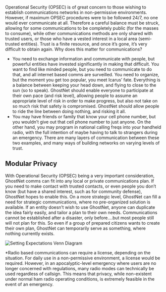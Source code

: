 Operational Security (OPSEC) is of great concern to those wishing to establish communications networks
in non-permissive environments. However, if maximum OPSEC procedures were to be followed 24/7, no
one would ever communicate at all. Therefore a careful balance must be struck, allowing for some communications
to be completely public (for the masses to consume), while other communications methods
are only shared with trusted users, or those who have a vested interest in a local area (semi-trusted
entities). Trust is a finite resource, and once it’s gone, it’s very difficult to obtain again. Why does this matter
for communications?
- You need to exchange information and communicate with people, but powerful entities have invested
  significantly in making that difficult. You want to find like minded people, but you need to communicate to
  do that, and all internet based comms are surveilled. You need to organize, but the moment you get too
  popular, you meet Icarus’ fate. Everything is a balance between keeping your head down, and flying to
  close to the sun (so to speak). GhostNet should enable everyone to participate at their own pace (and risk
  level), allowing people to assume an appropriate level of risk in order to make progress, but also not take
  on so much risk that safety is compromised. GhostNet should allow people to ride the line between doing
  nothing, and risking it all.
- You may have friends or family that know your cell phone number, but you wouldn’t give out that cell
  phone number to just anyone. On the other hand, you may program in national calling freqs into your
  handheld radio, with the full intention of maybe having to talk to strangers during an emergency. There
  are many layers of communication between these two examples, and many ways of building networks on
  varying levels of trust.

## Modular Privacy

With Operational Security (OPSEC) being a very important consideration, GhostNet comms can fit into any
local or private communications plan. If you need to make contact with trusted contacts, or even people
you don’t know (but have a shared interest, such as for community defense), GhostNet hopes to enable
this. On a more strategic level, GhostNet can fill a need for strategic communications, where no
pre-organized solution is available. If an entity doesn’t wish to use GhostNet, anyone can duplicate the
idea fairly easily, and tailor a plan to their own needs. Communications cannot be established after a
disaster, only before....but most people still will not plan for this. So even if a group of prepared citizens
wants to create their own plan, GhostNet can temporarily serve as something, where nothing currently
exists.

<img class="centered padding-sm" id="modular-privacy-img" src="../assets/images/modular-privacy.png" alt="Setting Expectations Venn Diagram"/>

<p class="footnote">*Radio based communications can require a license, depending on the situation. For daily use in a non-permissive environment, a license would be
required. However, in an apocalyptic-level emergency where users are no longer concerned with regulations, many radio modes can technically
be used regardless of callsign. This means that privacy, while non-existent under normal ham radio operating conditions, is extremely feasible in
the event of an emergency.</p>